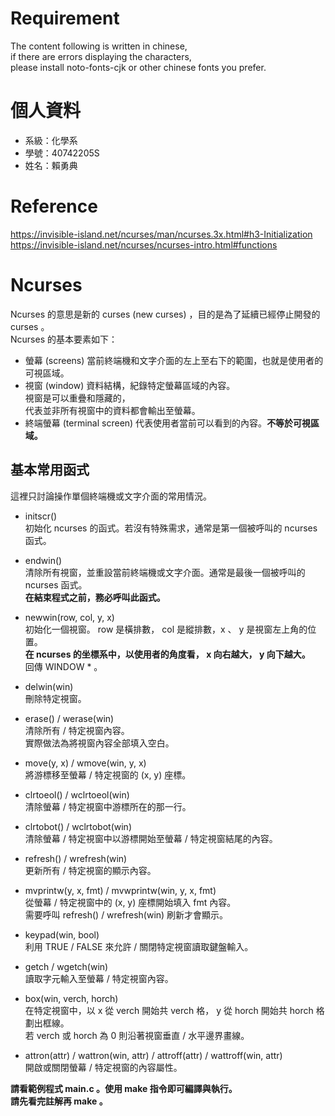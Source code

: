 # Requirement
The content following is written in chinese,  
if there are errors displaying the characters,  
please install noto-fonts-cjk or other chinese fonts you prefer.  
  
# 個人資料
- 系級：化學系
- 學號：40742205S
- 姓名：賴勇典

# Reference
https://invisible-island.net/ncurses/man/ncurses.3x.html#h3-Initialization  
https://invisible-island.net/ncurses/ncurses-intro.html#functions
  
# Ncurses
Ncurses 的意思是新的 curses (new curses) ，目的是為了延續已經停止開發的 curses 。  
Ncurses 的基本要素如下： 
- 螢幕 (screens)
當前終端機和文字介面的左上至右下的範圍，也就是使用者的可視區域。
- 視窗 (window)
資料結構，紀錄特定螢幕區域的內容。  
視窗是可以重疊和隱藏的，  
代表並非所有視窗中的資料都會輸出至螢幕。  
- 終端螢幕 (terminal screen)
代表使用者當前可以看到的內容。**不等於可視區域。**
  
## 基本常用函式
這裡只討論操作單個終端機或文字介面的常用情況。

- initscr()  
初始化 ncurses 的函式。若沒有特殊需求，通常是第一個被呼叫的 ncurses 函式。

- endwin()  
清除所有視窗，並重設當前終端機或文字介面。通常是最後一個被呼叫的 ncurses 函式。  
**在結束程式之前，務必呼叫此函式。**

- newwin(row, col, y, x)  
初始化一個視窗。 row 是橫排數， col 是縱排數，x 、 y 是視窗左上角的位置。  
**在 ncurses 的坐標系中，以使用者的角度看， x 向右越大， y 向下越大。**  
回傳 WINDOW * 。

- delwin(win)  
刪除特定視窗。

- erase() / werase(win)  
清除所有 / 特定視窗內容。  
實際做法為將視窗內容全部填入空白。

- move(y, x) / wmove(win, y, x)  
將游標移至螢幕 / 特定視窗的 (x, y) 座標。

- clrtoeol() / wclrtoeol(win)  
清除螢幕 / 特定視窗中游標所在的那一行。

- clrtobot() / wclrtobot(win)  
清除螢幕 / 特定視窗中以游標開始至螢幕 / 特定視窗結尾的內容。

- refresh() / wrefresh(win)  
更新所有 / 特定視窗的顯示內容。

- mvprintw(y, x, fmt) / mvwprintw(win, y, x, fmt)  
從螢幕 / 特定視窗中的 (x, y) 座標開始填入 fmt 內容。  
需要呼叫 refresh() / wrefresh(win) 刷新才會顯示。

- keypad(win, bool)  
利用 TRUE / FALSE 來允許 / 關閉特定視窗讀取鍵盤輸入。

- getch / wgetch(win)  
讀取字元輸入至螢幕 / 特定視窗內容。

- box(win, verch, horch)  
在特定視窗中，以 x 從 verch 開始共 verch 格， y 從 horch 開始共 horch 格劃出框線。  
若 verch 或 horch 為 0 則沿著視窗垂直 / 水平邊界畫線。

- attron(attr) / wattron(win, attr) / attroff(attr) / wattroff(win, attr)  
開啟或關閉螢幕 / 特定視窗的內容屬性。
  
**請看範例程式 main.c 。使用 make 指令即可編譯與執行。**  
**請先看完註解再 make 。**